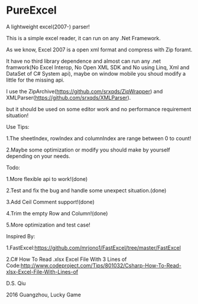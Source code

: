 # PureExcel
A lightweight excel(2007-) parser!

This is a simple excel reader, it can run on any .Net Framework.

As we know, Excel 2007 is a open xml format and compress with Zip foramt.

It have no third library dependence and almost can run any .net framwork(No Excel Interop, No Open XML SDK
and No using Linq, Xml and DataSet of C# System api),
maybe on window mobile you shoud modify a little for the missing api.

I use the ZipArchive(https://github.com/srxqds/ZipWrapper) and XMLParser(https://github.com/srxqds/XMLParser).


but it should be used on some editor work and no performance requirement situation!

Use Tips:

1.The sheetIndex, rowIndex and columnIndex are range between 0 to count!

2.Maybe some optimization or modify you should make by yourself depending on your needs.


Todo:

1.More flexible api to work!(done)

2.Test and fix the bug and handle some unexpect situation.(done)

3.Add Ceil Comment support!(done)

4.Trim the empty Row and Column!(done)

5.More optimization and test case!

Inspired By:

1.FastExcel:https://github.com/mrjono1/FastExcel/tree/master/FastExcel

2.C# How To Read .xlsx Excel File With 3 Lines of Code:http://www.codeproject.com/Tips/801032/Csharp-How-To-Read-xlsx-Excel-File-With-Lines-of


D.S. Qiu

2016 Guangzhou, Lucky Game
